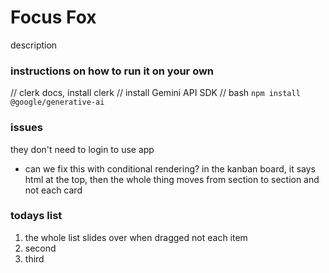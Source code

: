 # Focus Fox
description 

### instructions on how to run it on your own
// clerk docs, install clerk
// install Gemini API SDK
// bash
`npm install @google/generative-ai`

### issues
they don't need to login to use app
- can we fix this with conditional rendering?
in the kanban board, it says html at the top, then the whole thing moves from section to section and not each card 

### todays list 
1. the whole list slides over when dragged not each item
2. second
3. third
